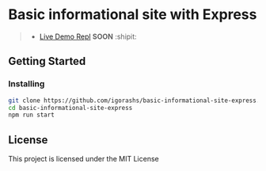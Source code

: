 # Basic informational site with Express

> - [Live Demo Repl]() **SOON** :shipit:

## Getting Started

### Installing

```bash
git clone https://github.com/igorashs/basic-informational-site-express.git
cd basic-informational-site-express
npm run start
```

## License

This project is licensed under the MIT License
